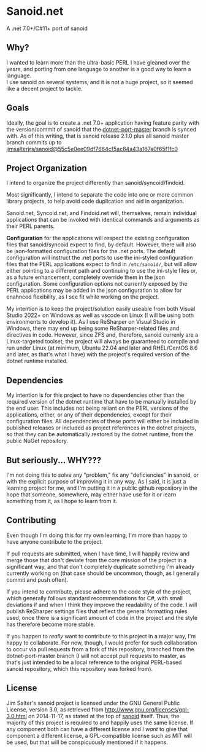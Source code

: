  # Sanoid.net

 A .net 7.0+/C#11+ port of sanoid
 
 ## Why?

 I wanted to learn more than the ultra-basic PERL I have gleaned over the years, and porting from one language to
 another is a good way to learn a language.\
 I use sanoid on several systems, and it is not a huge project, so it seemed like a decent project to tackle.

 ## Goals

 Ideally, the goal is to create a .net 7.0+ application having feature parity with the version/commit of sanoid
 that the [dotnet-port-master](../tree/dotnet-port-master) branch is synced with. As of this writing, that is
 sanoid release 2.1.0 plus all sanoid master branch commits up to
 [jimsalterjrs/sanoid@55c5e0ee09df7664cf5ac84a43a167a0f65f1fc0](https://github.com/jimsalterjrs/sanoid/commit/55c5e0ee09df7664cf5ac84a43a167a0f65f1fc0)

 ## Project Organization

 I intend to organize the project differently than sanoid/syncoid/findoid.

 Most significantly, I intend to separate the code into one or more common library projects, to help avoid code
 duplication and aid in organization.

 Sanoid.net, Syncoid.net, and Findoid.net will, themselves, remain individual applications that can be invoked with
 identical commands and arguments as their PERL parents.

 **Configuration** for the applications will respect the existing configuration files that sanoid/syncoid expect to
 find, by default. However, there will also be json-formatted configuration files for the .net ports. The default 
 configuration will instruct the .net ports to use the ini-styled configuration files that the PERL applications 
 expect to find in `/etc/sanoid/`, but will allow either pointing to a different path and continuing to use the 
 ini-style files or, as a future enhancement, completely override them in the json configuration. Some 
 configuration options not currently exposed by the PERL applications may be added in the json configuration to
 allow for enahnced flexibility, as I see fit while working on the project.

 My intention is to keep the project/solution easily useable from both Visual Studio 2022+ on Windows as well as
 vscode on Linux (I will be using both environments to develop it). As I use ReSharper on Visual Studio in Windows,
 there may end up being some ReSharper-related files and directives in code. However, since ZFS and, therefore,
 sanoid currenly are a Linux-targeted toolset, the project will always be guaranteed to compile and run under Linux
 (at minimum, Ubuntu 22.04 and later and RHEL/CentOS 8.6 and later, as that's what I have) with the project's
 required version of the dotnet runtime installed.

 ## Dependencies

 My intention is for this project to have no dependencies other than the required version of the dotnet runtime 
 that have to be manually installed by the end user. This includes not being reliant on the PERL versions of the
 applications, either, or any of their dependencies, except for their configuration files. All dependencies of
 these ports will either be included in published releases or included as project references in the dotnet 
 projects, so that they can be automatically restored by the dotnet runtime, from the public NuGet repository.

 ## But seriously... WHY???

 I'm not doing this to solve any "problem," fix any "deficiencies" in sanoid, or with the explicit purpose of
 improving it in any way. As I said, it is just a learning project for me, and I'm putting it in a public github
 repository in the hope that someone, somewhere, may either have use for it or learn something from it, as I hope
 to learn from it.

 ## Contributing

 Even though I'm doing this for my own learning, I'm more than happy to have anyone contribute to the project.

 If pull requests are submitted, when I have time, I will happily review and merge those that don't deviate from
 the core mission of the project in a significant way, and that don't completely duplicate something I'm already
 currently working on (that case should be uncommon, though, as I generally commit and push often).

 If you intend to contribute, please adhere to the code style of the project, which generally follows standard
 recommendations for C#, with small deviations if and when I think they improve the readability of the code.
 I will publish ReSharper settings files that reflect the general formatting rules used, once there is a
 significant amount of code in the project and the style has therefore become more stable.
 
 If you happen to _really_ want to contribute to this project in a major way, I'm happy to collaborate. For now,
 though, I would prefer for such collaboration to occur via pull requests from a fork of this repository, branched
 from the dotnet-port-master branch (I will not accept pull requests to master, as that's just intended to be
 a local reference to the original PERL-based sanoid repository, which this repository was forked from).

 ## License

 Jim Salter's sanoid project is licensed under the GNU General Public License, version 3.0, as retrieved from
 http://www.gnu.org/licenses/gpl-3.0.html on 2014-11-17, as stated at the top of
 [sanoid](https://github.com/jimsalterjrs/sanoid/blob/master/sanoid) itself. Thus, the majority of this project is
 required to and happily uses the same license. If any component both can have a different license and I _want_ to
 give that component a different license, a GPL-compatible license such as MIT will be used, but that will be
 conspicuously mentioned if it happens.